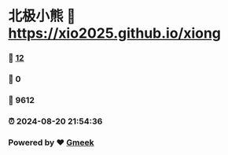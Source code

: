 # 北极小熊 :link: https://xio2025.github.io/xiong 
### :page_facing_up: [12](https://xio2025.github.io/xiong/tag.html) 
### :speech_balloon: 0 
### :hibiscus: 9612 
### :alarm_clock: 2024-08-20 21:54:36 
### Powered by :heart: [Gmeek](https://github.com/Meekdai/Gmeek)
